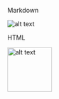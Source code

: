  


Markdown

![alt text](path-to-image-and-filename)

HTML

<img src="path-to-image-and-filename" alt="alt text" width="100" height="100">


